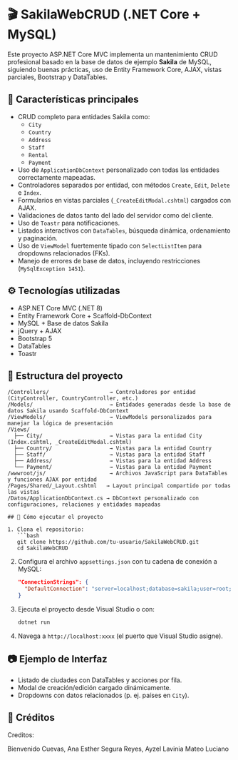 
# 🎬 SakilaWebCRUD (.NET Core + MySQL)

Este proyecto ASP.NET Core MVC implementa un mantenimiento CRUD profesional basado en la base de datos de ejemplo **Sakila** de MySQL, siguiendo buenas prácticas, uso de Entity Framework Core, AJAX, vistas parciales, Bootstrap y DataTables.

## 📌 Características principales

- CRUD completo para entidades Sakila como:
  - `City`
  - `Country`
  - `Address`
  - `Staff`
  - `Rental`
  - `Payment`
- Uso de `ApplicationDbContext` personalizado con todas las entidades correctamente mapeadas.
- Controladores separados por entidad, con métodos `Create`, `Edit`, `Delete` e `Index`.
- Formularios en vistas parciales (`_CreateEditModal.cshtml`) cargados con AJAX.
- Validaciones de datos tanto del lado del servidor como del cliente.
- Uso de `Toastr` para notificaciones.
- Listados interactivos con `DataTables`, búsqueda dinámica, ordenamiento y paginación.
- Uso de `ViewModel` fuertemente tipado con `SelectListItem` para dropdowns relacionados (FKs).
- Manejo de errores de base de datos, incluyendo restricciones (`MySqlException 1451`).

## ⚙️ Tecnologías utilizadas

- ASP.NET Core MVC (.NET 8)
- Entity Framework Core + Scaffold-DbContext
- MySQL + Base de datos Sakila
- jQuery + AJAX
- Bootstrap 5
- DataTables
- Toastr

## 🧱 Estructura del proyecto

```text
/Controllers/                   → Controladores por entidad (CityController, CountryController, etc.)
/Models/                        → Entidades generadas desde la base de datos Sakila usando Scaffold-DbContext
/ViewModels/                    → ViewModels personalizados para manejar la lógica de presentación
/Views/
  ├── City/                     → Vistas para la entidad City (Index.cshtml, _CreateEditModal.cshtml)
  ├── Country/                  → Vistas para la entidad Country
  ├── Staff/                    → Vistas para la entidad Staff
  ├── Address/                  → Vistas para la entidad Address
  └── Payment/                  → Vistas para la entidad Payment
/wwwroot/js/                    → Archivos JavaScript para DataTables y funciones AJAX por entidad
/Pages/Shared/_Layout.cshtml   → Layout principal compartido por todas las vistas
/Datos/ApplicationDbContext.cs → DbContext personalizado con configuraciones, relaciones y entidades mapeadas

## 🚀 Cómo ejecutar el proyecto

1. Clona el repositorio:
   ```bash
   git clone https://github.com/tu-usuario/SakilaWebCRUD.git
   cd SakilaWebCRUD
   ```

2. Configura el archivo `appsettings.json` con tu cadena de conexión a MySQL:

   ```json
   "ConnectionStrings": {
     "DefaultConnection": "server=localhost;database=sakila;user=root;password=tu_clave;"
   }
   ```

3. Ejecuta el proyecto desde Visual Studio o con:

   ```bash
   dotnet run
   ```

4. Navega a `http://localhost:xxxx` (el puerto que Visual Studio asigne).

## 📷 Ejemplo de Interfaz

- Listado de ciudades con DataTables y acciones por fila.
- Modal de creación/edición cargado dinámicamente.
- Dropdowns con datos relacionados (p. ej. países en `City`).

## 📌 Créditos

Creditos:

Bienvenido Cuevas,
Ana Esther Segura Reyes,
Ayzel Lavinia Mateo Luciano



